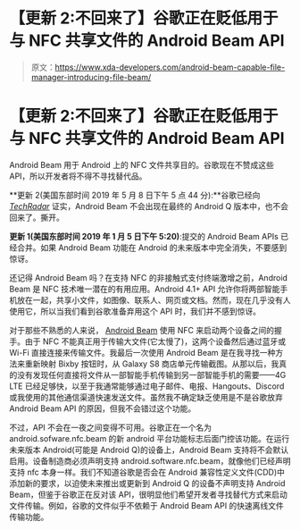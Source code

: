 # 【更新 2:不回来了】谷歌正在贬低用于与 NFC 共享文件的 Android Beam API

> 原文：<https://www.xda-developers.com/android-beam-capable-file-manager-introducing-file-beam/>

# 【更新 2:不回来了】谷歌正在贬低用于与 NFC 共享文件的 Android Beam API

Android Beam 用于 Android 上的 NFC 文件共享目的。谷歌现在不赞成这些 API，所以开发者将不得不寻找替代品。

**更新 2(美国东部时间 2019 年 5 月 8 日下午 5 点 44 分):**谷歌已经向 [*TechRadar*](https://www.techradar.com/news/android-q-wont-have-android-beam) 证实，Android Beam 不会出现在最终的 Android Q 版本中，也不会回来了。撕开。

**更新 1(美国东部时间 2019 年 1 月 5 日下午 5:20)**:提交的 Android Beam APIs 已经合并。如果 Android Beam 功能在 Android 的未来版本中完全消失，不要感到惊讶。

还记得 Android Beam 吗？在支持 NFC 的非接触式支付终端激增之前，Android Beam 是 NFC 技术唯一潜在的有用应用。Android 4.1+ API 允许你将两部智能手机放在一起，共享小文件，如图像、联系人、网页或文档。然而，现在几乎没有人使用它，所以当我们看到谷歌准备弃用这个 API 时，我们并不感到惊讶。

对于那些不熟悉的人来说， [Android Beam](https://developer.android.com/training/beam-files/) 使用 NFC 来启动两个设备之间的握手。由于 NFC 不能真正用于传输大文件(它太慢了)，这两个设备然后通过蓝牙或 Wi-Fi 直接连接来传输文件。我最后一次使用 Android Beam 是在我寻找一种方法来重新映射 Bixby 按钮时，从 Galaxy S8 商店单元传输截图。从那以后，我真的没有发现任何直接将文件从一部智能手机传输到另一部智能手机的需要——4G LTE 已经足够快，以至于我通常能够通过电子邮件、电报、Hangouts、Discord 或我使用的其他通信渠道快速发送文件。虽然我不确定缺乏使用是不是谷歌放弃 Android Beam API 的原因，但我不会错过这个功能。

不过，API 不会在一夜之间变得不可用。谷歌正在一个名为 android.sofware.nfc.beam 的新 android 平台功能标志后面门控该功能。在运行未来版本 Android(可能是 Android Q)的设备上，Android Beam 支持将不会默认启用。设备制造商必须声明支持 android.software.nfc.beam，就像他们已经声明支持 nfc 本身一样。我们不知道谷歌是否会在 Android 兼容性定义文件(CDD)中添加新的要求，以迫使未来推出或更新到 Android Q 的设备不声明支持 Android Beam，但鉴于谷歌正在反对该 API，很明显他们希望开发者寻找替代方式来启动文件传输。例如，谷歌的文件似乎不依赖于 Android Beam API 的快速离线文件传输功能。
